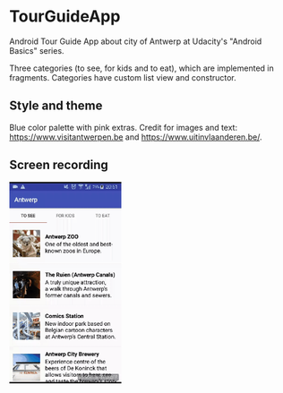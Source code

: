 # TourGuideApp

Android Tour Guide App about city of Antwerp at Udacity's "Android Basics" series.

Three categories (to see, for kids and to eat), which are implemented in fragments. Categories have custom list view and constructor.


Style and theme
---------------

Blue color palette with pink extras.
Credit for images and text: https://www.visitantwerpen.be and https://www.uitinvlaanderen.be/.

Screen recording
----------------

<img src="https://github.com/natasak/TourGuideApp/blob/master/tour_guide_app_video.gif" width="200">
